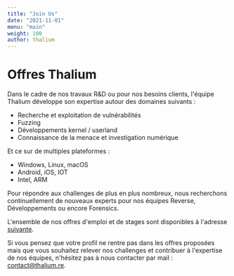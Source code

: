 ```yaml
---
title: "Join Us"
date: "2021-11-01"
menu: "main"
weight: 100
author: thalium
---
```


# Offres Thalium

Dans le cadre de nos travaux R&D ou pour nos besoins clients, l'équipe Thalium développe son expertise autour des domaines suivants :
- Recherche et exploitation de vulnérabilités
- Fuzzing
- Développements kernel / userland
- Connaissance de la menace et investigation numérique

Et ce sur de multiples plateformes :
- Windows, Linux, macOS
- Android, iOS, IOT
- Intel, ARM

Pour répondre aux challenges de plus en plus nombreux, nous recherchons continuellement de nouveaux experts pour nos équipes Reverse, Développements ou encore Forensics.

L'ensemble de nos offres d'emploi et de stages sont disponibles à l'adresse [suivante](https://thales.wd3.myworkdayjobs.com/en-US/Careers/jobs?q=thalium).

Si vous pensez que votre profil ne rentre pas dans les offres proposées mais que vous souhaitez relever nos challenges et contribuer à l'expertise de nos équipes, n'hésitez pas à nous contacter par mail : [contact@thalium.re](mailto:contact@thalium.re).
